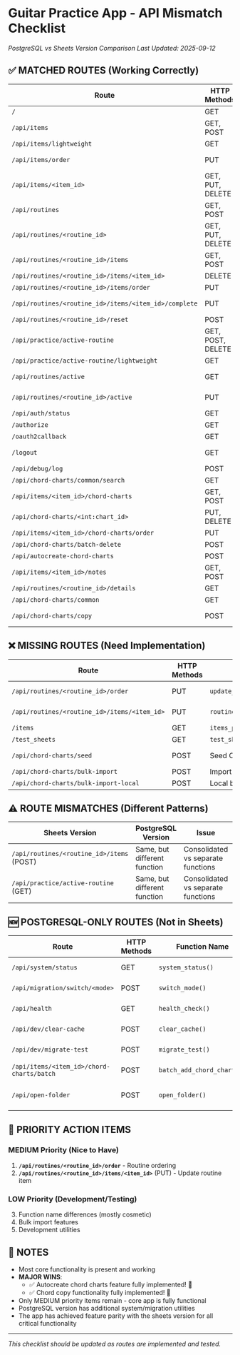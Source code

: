 # Guitar Practice App - API Mismatch Checklist
*PostgreSQL vs Sheets Version Comparison*
*Last Updated: 2025-09-12*

## ✅ MATCHED ROUTES (Working Correctly)

| Route | HTTP Methods | Function Name | Status |
|-------|-------------|---------------|--------|
| `/` | GET | `index()` | ✅ Match |
| `/api/items` | GET, POST | `items()` | ✅ Match |
| `/api/items/lightweight` | GET | `items_lightweight()` | ✅ Match |
| `/api/items/order` | PUT | `update_items_order()` vs `order_items()` | ⚠️ Function name differs |
| `/api/items/<item_id>` | GET, PUT, DELETE | `item()` | ✅ Match |
| `/api/routines` | GET, POST | `routines()` | ✅ Match |
| `/api/routines/<routine_id>` | GET, PUT, DELETE | `routine()` vs `routine_operations()` | ⚠️ Function name differs |
| `/api/routines/<routine_id>/items` | GET, POST | `routine_items()` vs `add_routine_item()` (POST) | ⚠️ Consolidated vs separate |
| `/api/routines/<routine_id>/items/<item_id>` | DELETE | `routine_item()` | ✅ Match |
| `/api/routines/<routine_id>/items/order` | PUT | `update_routine_items_order()` | ✅ Match |
| `/api/routines/<routine_id>/items/<item_id>/complete` | PUT | `mark_routine_item_complete()` vs `toggle_item_complete()` | ⚠️ Function name differs |
| `/api/routines/<routine_id>/reset` | POST | `reset_routine_progress()` | ✅ Match |
| `/api/practice/active-routine` | GET, POST, DELETE | `active_routine()` vs `get_active_routine_with_details()` | ⚠️ Consolidated vs separate |
| `/api/practice/active-routine/lightweight` | GET | `get_active_routine_lightweight()` | ✅ Match |
| `/api/routines/active` | GET | `get_active_routine_alt()` vs `get_active_routine_route()` | ⚠️ Function name differs |
| `/api/routines/<routine_id>/active` | PUT | `set_routine_active_status()` vs `set_routine_active_route()` | ⚠️ Function name differs |
| `/api/auth/status` | GET | `auth_status()` | ✅ Match |
| `/authorize` | GET | `authorize()` | ✅ Match |
| `/oauth2callback` | GET | `oauth2callback()` | ✅ Match |
| `/logout` | GET | `logout()` vs `logout_and_redirect()` | ⚠️ Function name differs |
| `/api/debug/log` | POST | `debug_log()` | ✅ Match |
| `/api/chord-charts/common/search` | GET | `search_common_chords()` | ✅ Match |
| `/api/items/<item_id>/chord-charts` | GET, POST | `item_chord_charts()` | ✅ Match |
| `/api/chord-charts/<int:chart_id>` | PUT, DELETE | `chord_chart()` | ✅ Match |
| `/api/items/<item_id>/chord-charts/order` | PUT | `update_chord_charts_order()` | ✅ Match |
| `/api/chord-charts/batch-delete` | POST | `batch_delete_chord_charts()` | ✅ Match |
| `/api/autocreate-chord-charts` | POST | `autocreate_chord_charts()` | ✅ Match |
| `/api/items/<item_id>/notes` | GET, POST | `item_notes()` | ✅ Match |
| `/api/routines/<routine_id>/details` | GET | `get_routine_with_details()` | ✅ Match |
| `/api/chord-charts/common` | GET | `get_common_chord_charts()` | ✅ Match |
| `/api/chord-charts/copy` | POST | `copy_chord_charts_route()` | ✅ Match (JUST IMPLEMENTED!) |

## ❌ MISSING ROUTES (Need Implementation)

| Route | HTTP Methods | Function Name | Priority | Notes |
|-------|-------------|---------------|----------|-------|
| `/api/routines/<routine_id>/order` | PUT | `update_routine_order_route()` | MEDIUM | Routine ordering |
| `/api/routines/<routine_id>/items/<item_id>` | PUT | `routine_item()` | MEDIUM | Update routine item |
| `/items` | GET | `items_page()` | LOW | Page route |
| `/test_sheets` | GET | `test_sheets()` | LOW | Testing route |
| `/api/chord-charts/seed` | POST | Seed CommonChords | LOW | Development utility |
| `/api/chord-charts/bulk-import` | POST | Import from TormodKv | LOW | Bulk import |
| `/api/chord-charts/bulk-import-local` | POST | Local bulk import | LOW | Local import |

## ⚠️ ROUTE MISMATCHES (Different Patterns)

| Sheets Version | PostgreSQL Version | Issue | Priority |
|---------------|-------------------|-------|----------|
| `/api/routines/<routine_id>/items` (POST) | Same, but different function | Consolidated vs separate functions | LOW |
| `/api/practice/active-routine` (GET) | Same, but different function | Consolidated vs separate functions | LOW |

## 🆕 POSTGRESQL-ONLY ROUTES (Not in Sheets)

| Route | HTTP Methods | Function Name | Purpose |
|-------|-------------|---------------|---------|
| `/api/system/status` | GET | `system_status()` | PostgreSQL system info |
| `/api/migration/switch/<mode>` | POST | `switch_mode()` | Migration utilities |
| `/api/health` | GET | `health_check()` | Health monitoring |
| `/api/dev/clear-cache` | POST | `clear_cache()` | Development utility |
| `/api/dev/migrate-test` | POST | `migrate_test()` | Migration testing |
| `/api/items/<item_id>/chord-charts/batch` | POST | `batch_add_chord_charts()` | Batch chord creation |
| `/api/open-folder` | POST | `open_folder()` | Songbook folder opening |

## 🎯 PRIORITY ACTION ITEMS

### MEDIUM Priority (Nice to Have)
1. **`/api/routines/<routine_id>/order`** - Routine ordering
2. **`/api/routines/<routine_id>/items/<item_id>`** (PUT) - Update routine item

### LOW Priority (Development/Testing)
3. Function name differences (mostly cosmetic)
4. Bulk import features 
5. Development utilities

## 📝 NOTES
- Most core functionality is present and working
- **MAJOR WINS**: 
  - ✅ Autocreate chord charts feature fully implemented! 🎸
  - ✅ Chord copy functionality fully implemented! 🎸
- Only MEDIUM priority items remain - core app is fully functional
- PostgreSQL version has additional system/migration utilities  
- The app has achieved feature parity with the sheets version for all critical functionality

---
*This checklist should be updated as routes are implemented and tested.*